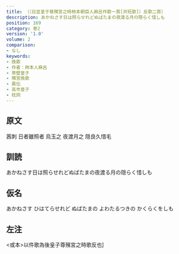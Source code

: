 ```yaml
---
title: （（日並皇子尊殯宮之時柿本朝臣人麻呂作歌一首[并短歌]）反歌二首）
description: あかねさす日は照らせれどぬばたまの夜渡る月の隠らく惜しも
position: 169
category: 巻2
version: '1.0'
volume: 2
comparison:
- なし
keywords:
- 挽歌
- 作者：柿本人麻呂
- 草壁皇子
- 殯宮挽歌
- 異伝
- 高市皇子
- 枕詞
---
```


## 原文

茜刺 日者雖照者 烏玉之 夜渡月之 隠良久惜毛

## 訓読

あかねさす日は照らせれどぬばたまの夜渡る月の隠らく惜しも

## 仮名

あかねさす ひはてらせれど ぬばたまの よわたるつきの かくらくをしも

## 左注

<或本>以件歌為後皇子尊殯宮之時歌反也]
